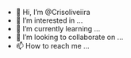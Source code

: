 - 👋 Hi, I’m @Crisoliveiira
- 👀 I’m interested in ...
- 🌱 I’m currently learning ...
- 💞️ I’m looking to collaborate on ...
- 📫 How to reach me ...

<!---
Crisoliveiira/Crisoliveiira is a ✨ special ✨ repository because its `README.md` (this file) appears on your GitHub profile.
You can click the Preview link to take a look at your changes.
--->
